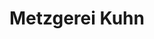 ---
title: "Metzgerei Kuhn"
url: /sulzbach-am-main/metzgerei-kuhn-spessartstrasse/
shop: Metzgerei
---